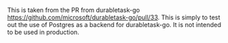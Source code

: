This is taken from the PR from durabletask-go https://github.com/microsoft/durabletask-go/pull/33.
This is simply to test out the use of Postgres as a backend for durabletask-go. It is not intended to be used in production.
